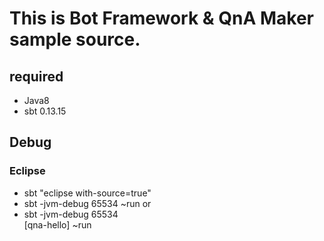 # This is Bot Framework & QnA Maker sample source.

## required
* Java8
* sbt 0.13.15

## Debug
### Eclipse
* sbt "eclipse with-source=true"
* sbt -jvm-debug 65534 ~run
or
* sbt -jvm-debug 65534  
[qna-hello] ~run
